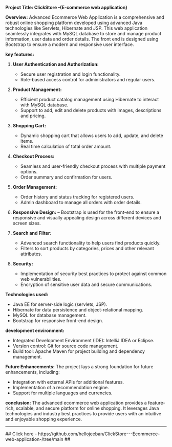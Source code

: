 **Project Title: ClickStore -(E-commerce web application)**

**Overview:**
Advanced Ecommerce Web Application is a comprehensive and robust online shopping platform developed using advanced Java technologies like Servlets, Hibernate and JSP. This web application seamlessly integrates with MySQL database to store and manage product information, user data and order details. The front end is designed using Bootstrap to ensure a modern and responsive user interface.

**key features:**

1. **User Authentication and Authorization:**
     - Secure user registration and login functionality.
     - Role-based access control for administrators and regular users.

2. **Product Management:**
     - Efficient product catalog management using Hibernate to interact with MySQL database.
     - Support to add, edit and delete products with images, descriptions and pricing.

3. **Shopping Cart:**
     - Dynamic shopping cart that allows users to add, update, and delete items.
     - Real time calculation of total order amount.

4. **Checkout Process:**
     - Seamless and user-friendly checkout process with multiple payment options.
     - Order summary and confirmation for users.

5. **Order Management:**
     - Order history and status tracking for registered users.
     - Admin dashboard to manage all orders with order details.

6. **Responsive Design:**
     – Bootstrap is used for the front-end to ensure a responsive and visually appealing design across different devices and screen sizes.

7. **Search and Filter:**
     - Advanced search functionality to help users find products quickly.
     - Filters to sort products by categories, prices and other relevant attributes.

8. **Security:**
     - Implementation of security best practices to protect against common web vulnerabilities.
     - Encryption of sensitive user data and secure communications.

**Technologies used:**
- Java EE for server-side logic (servlets, JSP).
- Hibernate for data persistence and object-relational mapping.
- MySQL for database management.
- Bootstrap for responsive front-end design.

**development environment:**
- Integrated Development Environment (IDE): IntelliJ IDEA or Eclipse.
- Version control: Git for source code management.
- Build tool: Apache Maven for project building and dependency management.

**Future Enhancements:**
The project lays a strong foundation for future enhancements, including:
- Integration with external APIs for additional features.
- Implementation of a recommendation engine.
- Support for multiple languages and currencies.

**conclusion:**
The advanced ecommerce web application provides a feature-rich, scalable, and secure platform for online shopping. It leverages Java technologies and industry best practices to provide users with an intuitive and enjoyable shopping experience.

<hr>
## Click here - https://github.com/hellojeeban/ClickStore---Ecommerce-web-application-/tree/main ##
